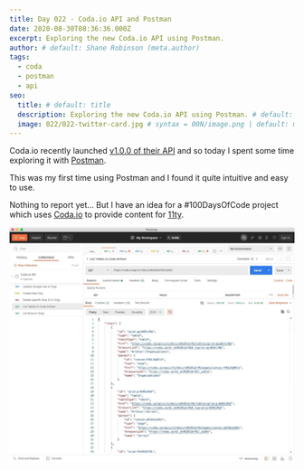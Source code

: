 ```yaml
---
title: Day 022 - Coda.io API and Postman
date: 2020-08-30T08:36:36.000Z
excerpt: Exploring the new Coda.io API using Postman.
author: # default: Shane Robinson (meta.author)
tags:
  - coda
  - postman
  - api
seo:
  title: # default: title
  description: Exploring the new Coda.io API using Postman. # default: meta.description
  image: 022/022-twitter-card.jpg # syntax = 00N/image.png | default: meta.image
---
```


Coda.io recently launched [v1.0.0 of their API](https://coda.io/developers/apis/v1) and so today I spent some time exploring it with [Postman](https://www.postman.com/).

This was my first time using Postman and I found it quite intuitive and easy to use.

Nothing to report yet... But I have an idea for a #100DaysOfCode project which uses [Coda.io](https://coda.io) to provide content for [11ty](https://11ty.dev '11ty Static Site Generator').

![Postman connected to Coda.io API](../assets/images/022/Postman.jpg)
